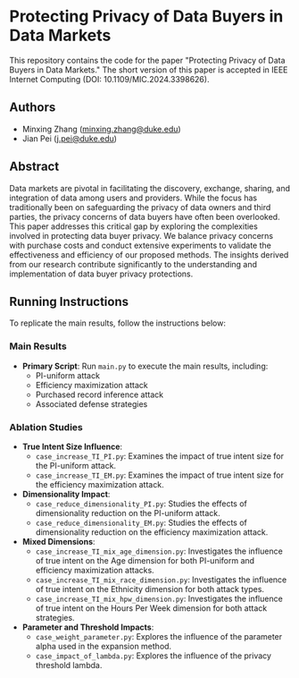 # Protecting Privacy of Data Buyers in Data Markets

This repository contains the code for the paper "Protecting Privacy of Data Buyers in Data Markets." The short version of this paper is accepted in IEEE Internet Computing (DOI: 10.1109/MIC.2024.3398626).

## Authors
- Minxing Zhang ([minxing.zhang@duke.edu](mailto:minxing.zhang@duke.edu))
- Jian Pei ([j.pei@duke.edu](mailto:j.pei@duke.edu))

## Abstract
Data markets are pivotal in facilitating the discovery, exchange, sharing, and integration of data among users and providers. While the focus has traditionally been on safeguarding the privacy of data owners and third parties, the privacy concerns of data buyers have often been overlooked. This paper addresses this critical gap by exploring the complexities involved in protecting data buyer privacy. We balance privacy concerns with purchase costs and conduct extensive experiments to validate the effectiveness and efficiency of our proposed methods. The insights derived from our research contribute significantly to the understanding and implementation of data buyer privacy protections.

## Running Instructions
To replicate the main results, follow the instructions below:

### Main Results
- **Primary Script**: Run `main.py` to execute the main results, including:
  - PI-uniform attack
  - Efficiency maximization attack
  - Purchased record inference attack
  - Associated defense strategies

### Ablation Studies
- **True Intent Size Influence**:
  - `case_increase_TI_PI.py`: Examines the impact of true intent size for the PI-uniform attack.
  - `case_increase_TI_EM.py`: Examines the impact of true intent size for the efficiency maximization attack.
- **Dimensionality Impact**:
  - `case_reduce_dimensionality_PI.py`: Studies the effects of dimensionality reduction on the PI-uniform attack.
  - `case_reduce_dimensionality_EM.py`: Studies the effects of dimensionality reduction on the efficiency maximization attack.
- **Mixed Dimensions**:
  - `case_increase_TI_mix_age_dimension.py`: Investigates the influence of true intent on the Age dimension for both PI-uniform and efficiency maximization attacks.
  - `case_increase_TI_mix_race_dimension.py`: Investigates the influence of true intent on the Ethnicity dimension for both attack types.
  - `case_increase_TI_mix_hpw_dimension.py`: Investigates the influence of true intent on the Hours Per Week dimension for both attack strategies.
- **Parameter and Threshold Impacts**:
  - `case_weight_parameter.py`: Explores the influence of the parameter alpha used in the expansion method.
  - `case_impact_of_lambda.py`: Explores the influence of the privacy threshold lambda.

